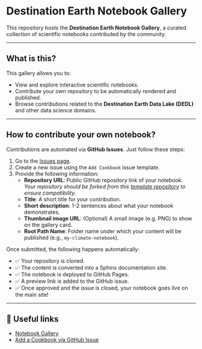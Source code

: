 # Destination Earth Notebook Gallery

This repository hosts the **Destination Earth Notebook Gallery**, a curated collection of scientific notebooks contributed by the community.

---

## What is this?

This gallery allows you to:

- View and explore interactive scientific notebooks.
- Contribute your own repository to be automatically rendered and published.
- Browse contributions related to the **Destination Earth Data Lake (DEDL)** and other data science domains.

---

## How to contribute your own notebook?

Contributions are automated via **GitHub Issues**. Just follow these steps:

1. Go to the [Issues page](https://github.com/katharinastarzer21/dedl-notebook-template/issues).
2. Create a new issue using the `Add Cookbook` issue template.
3. Provide the following information:
   - **Repository URL**: Public GitHub repository link of your notebook.
   *Your repository should be forked from this [template repository](https://github.com/katharinastarzer21/template_dedl_repository) to ensure compatibility.*
   - **Title**: A short title for your contribution.
   - **Short description**: 1-2 sentences about what your notebook demonstrates.
   - **Thumbnail image URL**: (Optional) A small image (e.g. PNG) to show on the gallery card.
   - **Root Path Name**: Folder name under which your content will be published (e.g., `my-climate-notebook`).

Once submitted, the following happens automatically:

- ✅ Your repository is cloned.
- ✅ The content is converted into a Sphinx documentation site.
- ✅ The notebook is deployed to GitHub Pages.
- ✅ A preview link is added to the GitHub issue.
- ✅ Once approved and the issue is closed, your notebook goes live on the main site!

---


## 🔗 Useful links

- [Notebook Gallery](https://katharinastarzer21.github.io/dedl-notebook-template/index.html)
- [Add a Cookbook via GitHub Issue](https://github.com/katharinastarzer21/dedl-notebook-template/issues/new?assignees=&labels=add-repo&template=add-cookbook.yml)

